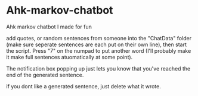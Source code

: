 # Ahk-markov-chatbot
Ahk markov chatbot I made for fun

add quotes, or random sentences from someone into the "ChatData" folder (make sure seperate sentences are each put on their own line), then start the script. Press "7" on the numpad to put another word (I'll probably make it make full sentences atuomatically at some point).

The notification box popping up just lets you know that you've reached the end of the generated sentence.

if you dont like a generated sentence, just delete what it wrote.
